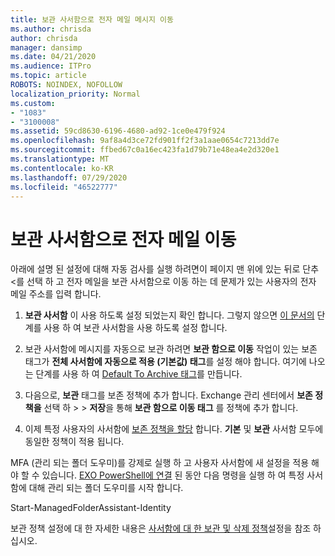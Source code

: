 ```yaml
---
title: 보관 사서함으로 전자 메일 메시지 이동
ms.author: chrisda
author: chrisda
manager: dansimp
ms.date: 04/21/2020
ms.audience: ITPro
ms.topic: article
ROBOTS: NOINDEX, NOFOLLOW
localization_priority: Normal
ms.custom:
- "1083"
- "3100008"
ms.assetid: 59cd8630-6196-4680-ad92-1ce0e479f924
ms.openlocfilehash: 9af8a4d3ce72fd901ff2f3a1aae0654c7213dd7e
ms.sourcegitcommit: ffbed67c0a16ec423fa1d79b71e48ea4e2d320e1
ms.translationtype: MT
ms.contentlocale: ko-KR
ms.lasthandoff: 07/29/2020
ms.locfileid: "46522777"
---
```

# <a name="move-email-to-the-archive-mailbox"></a>보관 사서함으로 전자 메일 이동

아래에 설명 된 설정에 대해 자동 검사를 실행 하려면이 페이지 맨 위에 있는 뒤로 단추 <를 선택 하 고 전자 메일을 보관 사서함으로 이동 하는 데 문제가 있는 사용자의 전자 메일 주소를 입력 합니다.

1. **보관 사서함** 이 사용 하도록 설정 되었는지 확인 합니다. 그렇지 않으면 [이 문서의](https://docs.microsoft.com/microsoft-365/compliance/enable-archive-mailboxes) 단계를 사용 하 여 보관 사서함을 사용 하도록 설정 합니다.

2. 보관 사서함에 메시지를 자동으로 보관 하려면 **보관 함으로 이동** 작업이 있는 보존 태그가 **전체 사서함에 자동으로 적용 (기본값) 태그**를 설정 해야 합니다. 여기에 나오는 단계를 사용 하 여 [Default To Archive 태그](https://docs.microsoft.com/microsoft-365/compliance/set-up-an-archive-and-deletion-policy-for-mailboxes#create-a-custom-archive-default-policy-tag)를 만듭니다.

3. 다음으로, **보관** 태그를 보존 정책에 추가 합니다. Exchange 관리 센터에서 **보존 정책을** 선택 하 > > **저장**을 통해 **보관 함으로 이동 태그** 를 정책에 추가 합니다.

4. 이제 특정 사용자의 사서함에 [보존 정책을 할당](https://docs.microsoft.com/exchange/security-and-compliance/messaging-records-management/apply-retention-policy) 합니다. **기본** 및 **보관** 사서함 모두에 동일한 정책이 적용 됩니다.

MFA (관리 되는 폴더 도우미)를 강제로 실행 하 고 사용자 사서함에 새 설정을 적용 해야 할 수 있습니다. [EXO PowerShell에 연결](https://docs.microsoft.com/powershell/exchange/exchange-online/connect-to-exchange-online-powershell/connect-to-exchange-online-powershell?view=exchange-ps) 된 동안 다음 명령을 실행 하 여 특정 사서함에 대해 관리 되는 폴더 도우미를 시작 합니다.
  
Start-ManagedFolderAssistant-Identity<name of the mailbox>

보관 정책 설정에 대 한 자세한 내용은 [사서함에 대 한 보관 및 삭제 정책](https://docs.microsoft.com/microsoft-365/compliance/set-up-an-archive-and-deletion-policy-for-mailboxes#step-1-enable-archive-mailboxes-for-users)설정을 참조 하십시오.
  